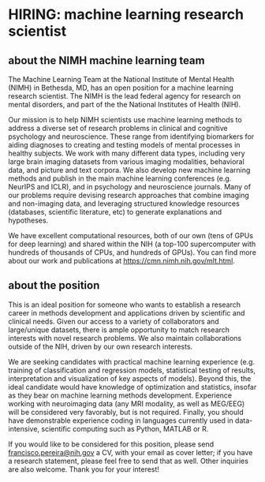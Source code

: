 # HIRING: machine learning research scientist

## about the NIMH machine learning team

The Machine Learning Team at the National Institute of Mental Health (NIMH) in Bethesda, MD, has an open position for a machine learning research scientist. The NIMH is the lead federal agency for research on mental disorders, and part of the the National Institutes of Health (NIH).

Our mission is to help NIMH scientists use machine learning methods to address a diverse set of research problems in clinical and cognitive psychology and neuroscience. These range from identifying biomarkers for aiding diagnoses to creating and testing models of mental processes in healthy subjects. We work with many different data types, including very large brain imaging datasets from various imaging modalities, behavioral data, and picture and text corpora. We also develop new machine learning methods and publish in the main machine learning conferences (e.g. NeurIPS and ICLR), and in psychology and neuroscience journals. Many of our problems require devising research approaches that combine imaging and non-imaging data, and leveraging structured knowledge resources (databases, scientific literature, etc) to generate explanations and hypotheses.

We have excellent computational resources, both of our own (tens of GPUs for deep learning) and shared within the NIH (a top-100 supercomputer with hundreds of thousands of CPUs, and hundreds of GPUs). You can find more about our work and publications at https://cmn.nimh.nih.gov/mlt.html.

## about the position

This is an ideal position for someone who wants to establish a research career in methods development and applications driven by scientific and clinical needs. Given our access to a variety of collaborators and large/unique datasets, there is ample opportunity to match research interests with novel research problems. We also maintain collaborations outside of the NIH, driven by our own research interests.

We are seeking candidates with practical machine learning experience (e.g. training of classification and regression models, statistical testing of results, interpretation and visualization of key aspects of models). Beyond this, the ideal candidate would have knowledge of optimization and statistics, insofar as they bear on machine learning methods development. Experience working with neuroimaging data (any MRI modality, as well as MEG/EEG) will be considered very favorably, but is not required. Finally, you should have demonstrable experience coding in languages currently used in data-intensive, scientific computing such as Python, MATLAB or R.

If you would like to be considered for this position, please send francisco.pereira@nih.gov a CV, with your email as cover letter; if you have a research statement, please feel free to send that as well. Other inquiries are also welcome. Thank you for your interest!


   
